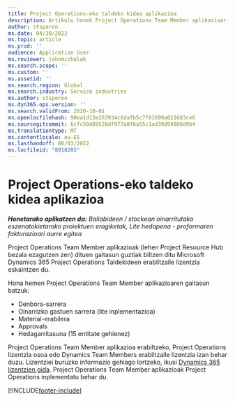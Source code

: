 ```yaml
---
title: Project Operations-eko taldeko kidea aplikazioa
description: Artikulu honek Project Operations Team Member aplikazioari buruzko informazioa eskaintzen du Microsoft Dynamics 365 Project Operations.
author: stsporen
ms.date: 04/20/2022
ms.topic: article
ms.prod: ''
audience: Application User
ms.reviewer: johnmichalak
ms.search.scope: ''
ms.custom: ''
ms.assetid: ''
ms.search.region: Global
ms.search.industry: Service industries
ms.author: stsporen
ms.dyn365.ops.version: ''
ms.search.validFrom: 2020-10-01
ms.openlocfilehash: 90ea1d13e263934c6dafb5c7f81699a021683ce6
ms.sourcegitcommit: 6cfc50d89528df977a8f6a55c1ad39d99800d9b4
ms.translationtype: MT
ms.contentlocale: eu-ES
ms.lasthandoff: 06/03/2022
ms.locfileid: "8918205"
---
```

# <a name="project-operations-team-member-app"></a>Project Operations-eko taldeko kidea aplikazioa

_**Honetarako aplikatzen da:** Baliabideen / stockean oinarritutako eszenatokietarako proiektuen eragiketak, Lite hedapena - proformaren fakturazioari aurre egitea_

Project Operations Team Member aplikazioak (lehen Project Resource Hub bezala ezagutzen zen) dituen gaitasun guztiak biltzen ditu Microsoft Dynamics 365 Project Operations Taldekideen erabiltzaile lizentzia eskaintzen du.

Hona hemen Project Operations Team Member aplikazioaren gaitasun batzuk:

- Denbora-sarrera
- Oinarrizko gastuen sarrera (lite inplementazioa)
- Material-erabilera
- Approvals
- Hedagarritasuna (15 entitate gehienez)

Project Operations Team Member aplikazioa erabiltzeko, Project Operations lizentzia osoa edo Dynamics Team Members erabiltzaile lizentzia izan behar duzu. Lizentziei buruzko informazio gehiago lortzeko, ikusi [Dynamics 365 lizentzien gida](https://go.microsoft.com/fwlink/?LinkId=866544&clcid=0x409). Project Operations Team Member aplikazioak Project Operations inplementatu behar du.

[!INCLUDE[footer-include](../includes/footer-banner.md)]
